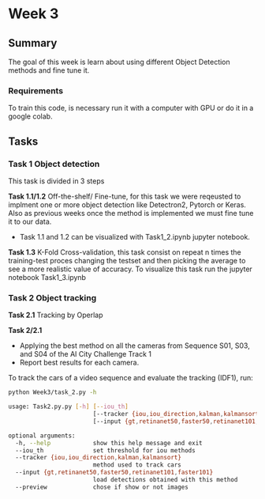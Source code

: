 # Week 3
## Summary 

The goal of this week is learn about using different Object Detection methods and fine tune it.

### Requirements

To train this code, is necessary run it with a computer with GPU or do it in a google colab.

## Tasks
### Task 1 Object detection
This task is divided in 3 steps



**Task 1.1/1.2** Off-the-shelf/ Fine-tune, for this task we were reqeusted to implment one or more object detection like Detectron2, Pytorch or Keras. Also as previous weeks once the method is implemented we must fine tune it to our data.

* Task 1.1 and 1.2 can be visualized with Task1_2.ipynb jupyter notebook.

**Task 1.3** K-Fold Cross-validation, this task consist on repeat n times the training-test proces changing the testset and then picking the average to see a more realistic value of accuracy.
To visualize this task run the jupyter notebook Task1_3.ipynb


### Task 2 Object tracking
**Task 2.1** Tracking by Operlap

**Task 2/2.1**
* Applying the best method  on all the cameras from Sequence S01, S03, and S04 of the AI City Challenge Track 1
* Report best results for each camera.

To track the cars of a video sequence and evaluate the tracking (IDF1), run:

```bash
python Week3/task_2.py -h

usage: Task2.py.py [-h] [--iou_th]
                        [--tracker {iou,iou_direction,kalman,kalmansort}]
                        [--input {gt,retinanet50,faster50,retinanet101,faster101}] [--preview {True, False}]

optional arguments:
  -h, --help            show this help message and exit
  --iou_th              set threshold for iou methods
  --tracker {iou,iou_direction,kalman,kalmansort}
                        method used to track cars
  --input {gt,retinanet50,faster50,retinanet101,faster101}
                        load detections obtained with this method
  --preview             chose if show or not images

```

